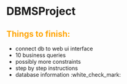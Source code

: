 # DBMSProject

<h2 style="color: orange"> Things to finish: </h2>
<ul> 
 <li>connect db to web ui interface</li>
 <li>10 business queries</li>
 <li>possibly more constraints</li>
 <li>step by step instructions</li>
 <li>database information :white_check_mark:</li>
</ul>
